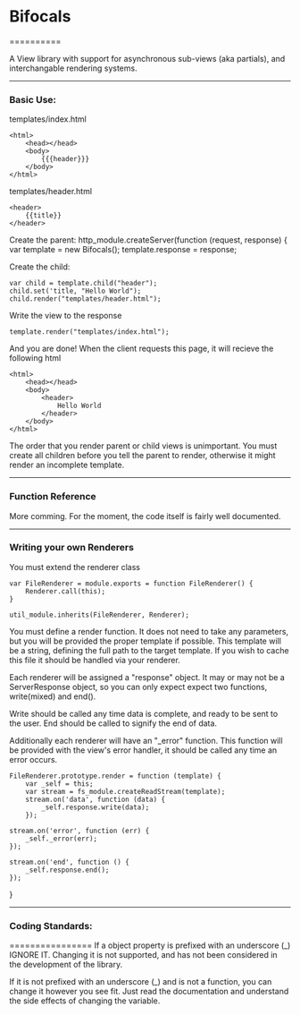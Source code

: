 # Bifocals
==========

A View library with support for asynchronous sub-views (aka partials), and interchangable rendering systems.

----

### Basic Use:
templates/index.html

    <html>
        <head></head>
        <body>
            {{{header}}}
        </body>
    </html>

templates/header.html

    <header>
        {{title}}
    </header>


Create the parent:
    http_module.createServer(function (request, response) {
        var template = new Bifocals();
        template.response = response;

Create the child:

    var child = template.child("header");
    child.set('title, "Hello World");
    child.render("templates/header.html");

Write the view to the response

    template.render("templates/index.html");

And you are done! When the client requests this page, it will recieve the following html

    <html>
        <head></head>
        <body>
            <header>
                Hello World
            </header>
        </body>
    </html>


The order that you render parent or child views is unimportant. You must create all children before you tell the parent to render, otherwise it might render an incomplete template.


----

### Function Reference

More comming. For the moment, the code itself is fairly well documented.

----

### Writing your own Renderers

You must extend the renderer class

    var FileRenderer = module.exports = function FileRenderer() {
        Renderer.call(this);
    }

    util_module.inherits(FileRenderer, Renderer);

You must define a render function. It does not need to take any parameters, but you will be provided the proper template if possible. This template will be a string, defining the full path to the target template. If you wish to cache this file it should be handled via your renderer.

Each renderer will be assigned a "response" object. It may or may not be a ServerResponse object, so you can only expect expect two functions, write(mixed) and end().

Write should be called any time data is complete, and ready to be sent to the user. End should be called to signify the end of data.

Additionally each renderer will have an "_error" function. This function will be provided with the view's error handler, it should be called any time an error occurs.


    FileRenderer.prototype.render = function (template) {
	    var _self = this;
	    var stream = fs_module.createReadStream(template);
	    stream.on('data', function (data) {
    	    _self.response.write(data);
        });

    stream.on('error', function (err) {
        _self._error(err);
    });

    stream.on('end', function () {
        _self.response.end();
    });
}

----

### Coding Standards:
================
If a object property is prefixed with an underscore (_) IGNORE IT. Changing it is not supported, and has not been considered in the development of the library.

If it is not prefixed with an underscore (_) and is not a function, you can change it however you see fit. Just read the documentation and understand the side effects of changing the variable.